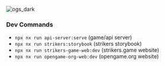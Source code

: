 ![ogs_dark](https://github.com/open-game-collective/OGS/assets/718391/e04f292e-a185-43d5-9a8e-7b9ec842b5a9)

### Dev Commands

- `npx nx run api-server:serve` (game/api server)
- `npx nx run strikers:storybook` (strikers storybook)
- `npx nx run strikers-game-web:dev` (strikers.game website)
- `npx nx run opengame-org-web:dev` (opengame.org website)
